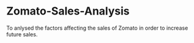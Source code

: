 # Zomato-Sales-Analysis
To anlysed the factors affecting the sales of Zomato in order to increase future sales. 
